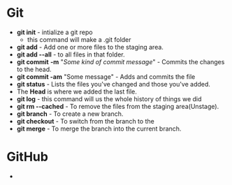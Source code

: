 # Git

- **git init** - intialize a git repo
  - this command will make a .git folder
- **git add** <file name> -  Add one or more files to the staging area.
- **git add --all** - to all files in that folder.
- **git commit** **-m** "*Some kind of commit message*" - Commits the changes to the head. 
- **git commit -am** "Some message" - Adds and commits the file
- **git status** - Lists the files you've changed and those you've added.
- The **Head** is where we added the last file.
- **git log** - this command will us the whole history of things we did
- **git rm --cached** <file name> - To remove the files from the staging area(Unstage).
- **git branch** <Branch name>- To create a new branch.
- **git checkout** <Branch name> - To switch from the branch to the <Branch name>
- **git merge** <branch name> - To merge the branch into the current branch. 

# GitHub

- 

